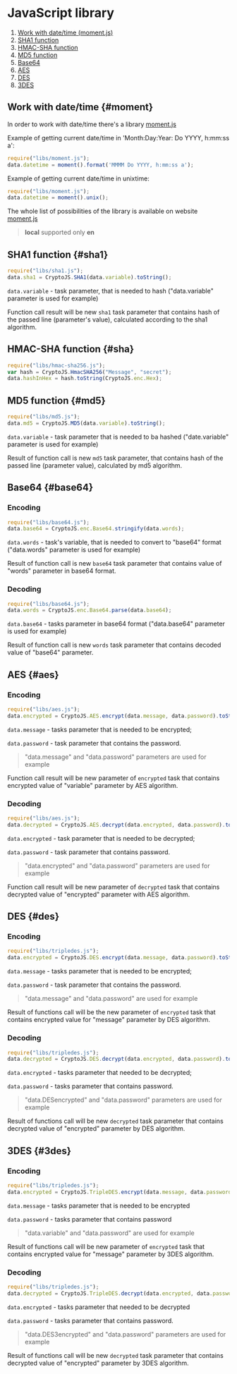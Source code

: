 # JavaScript library

1.   [Work with date/time (moment.js)](#moment)
2.   [SHA1 function](#sha1)
3.   [HMAC-SHA function](#sha)
4.   [MD5 function](#md5)
5.   [Base64](#base64)
6.  [AES](#aes)
7.  [DES](#des)
8.  [3DES](#3des)

## Work with date/time {#moment}

In order to work with date/time there's a library [moment.js](http://momentjs.com)

Example of getting current date/time in 'Month:Day:Year: Do YYYY, h:mm:ss a':
```js
require("libs/moment.js");
data.datetime = moment().format('MMMM Do YYYY, h:mm:ss a');
```

Example of getting current date/time in unixtime:
```js
require("libs/moment.js");
data.datetime = moment().unix();
```

The whole list of possibilities of the library is available on website [moment.js](http://momentjs.com)

> **local** supported only **en**

## SHA1 function {#sha1}

```js
require("libs/sha1.js");
data.sha1 = CryptoJS.SHA1(data.variable).toString();
```

`data.variable` - task parameter, that is needed to hash ("data.variable" parameter is used for example)

Function call result will be new `sha1` task parameter that contains hash of the passed line (parameter's value),  calculated according to the sha1 algorithm.
 
## HMAC-SHA function {#sha}

```js
require("libs/hmac-sha256.js");
var hash = CryptoJS.HmacSHA256("Message", "secret");
data.hashInHex = hash.toString(CryptoJS.enc.Hex);
```

## MD5 function {#md5}

```js
require("libs/md5.js");
data.md5 = CryptoJS.MD5(data.variable).toString();
```
`data.variable` - task parameter that is needed to ba hashed ("date.variable" parameter is used for example)

Result of function call is new `md5` task parameter, that contains hash of the passed line (parameter value), calculated by md5 algorithm.

## Base64 {#base64}

### Encoding
```js
require("libs/base64.js");
data.base64 = CryptoJS.enc.Base64.stringify(data.words);
```
`data.words` - task's variable, that is needed to convert to "base64" format ("data.words" parameter is used for example)

Result of function call is new `base64` task parameter that contains value of "words" parameter in base64 format.

### Decoding

```js
require("libs/base64.js");
data.words = CryptoJS.enc.Base64.parse(data.base64);
```
`data.base64` - tasks parameter in base64 format ("data.base64" parameter is used for example)

Result of function call is new `words` task parameter that contains decoded value of "base64" parameter.


## AES {#aes}

### Encoding

```js
require("libs/aes.js");
data.encrypted = CryptoJS.AES.encrypt(data.message, data.password).toString();
```
`data.message` - tasks parameter that is needed to be encrypted;

`data.password` - task parameter that contains the password.

> "data.message" and "data.password" parameters are used for example

Function call result will be new parameter of `encrypted` task that contains encrypted value of "variable" parameter by AES algorithm.

### Decoding
```js
require("libs/aes.js");
data.decrypted = CryptoJS.AES.decrypt(data.encrypted, data.password).toString(CryptoJS.enc.Utf8);
```
`data.encrypted` - task parameter that is needed to be decrypted;

`data.password` - task parameter that contains password.

>"data.encrypted" and "data.password" parameters are used for example

Function call result will be new parameter of `decrypted` task that contains decrypted value of "encrypted" parameter with AES algorithm.

## DES {#des}

### Encoding
```js
require("libs/tripledes.js");
data.encrypted = CryptoJS.DES.encrypt(data.message, data.password).toString();
```
`data.message` - tasks parameter that is needed to be encrypted;

`data.password` - task parameter that contains the password.

>"data.message" and "data.password" are used for example

Result of functions call will be the new parameter of `encrypted` task that contains encrypted value for "message" parameter by DES algorithm.

### Decoding
```js
require("libs/tripledes.js");
data.decrypted = CryptoJS.DES.decrypt(data.encrypted, data.password).toString(CryptoJS.enc.Utf8);
```
`data.encrypted` - tasks parameter that needed to be decrypted;

`data.password` - tasks parameter that contains password.

>"data.DESencrypted" and "data.password" parameters are used for example

Result of functions call will be new `decrypted` task parameter that contains decrypted value of "encrypted" parameter by DES algorithm.

## 3DES {#3des}

### Encoding
```js
require("libs/tripledes.js");
data.encrypted = CryptoJS.TripleDES.encrypt(data.message, data.password).toString();
```
`data.message` - tasks parameter that is needed to be encrypted

`data.password` - tasks parameter that contains password

>"data.variable" and "data.password" are used for example

Result of functions call  will be new parameter of `encrypted` task that contains encrypted value for "message" parameter by 3DES algorithm.

### Decoding
```js
require("libs/tripledes.js");
data.decrypted = CryptoJS.TripleDES.decrypt(data.encrypted, data.password).toString(CryptoJS.enc.Utf8);
```
`data.encrypted` - tasks parameter that needed to be decrypted

`data.password` -  tasks parameter that contains password.

>"data.DES3encrypted" and "data.password" parameters are used for example

Result of functions call will be new `decrypted` task parameter that contains decrypted value of "encrypted" parameter by 3DES algorithm.

